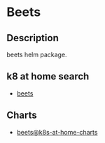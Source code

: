 # Beets

## Description

beets helm package.

## k8 at home search

- [beets](https://nanne.dev/k8s-at-home-search/#/beets)

## Charts

- [beets@k8s-at-home-charts](https://k8s-at-home.com/charts/)
